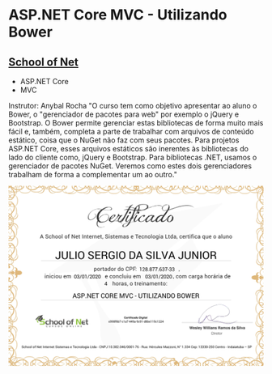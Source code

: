 # ASP.NET Core MVC - Utilizando Bower
## [School of Net](https://www.schoolofnet.com)

* ASP.NET Core
* MVC

Instrutor: Anybal Rocha
"O curso tem como objetivo apresentar ao aluno o Bower, o "gerenciador de pacotes para web" por exemplo o jQuery e Bootstrap. O Bower permite gerenciar estas bibliotecas de forma muito mais fácil e, também, completa a parte de trabalhar com arquivos de conteúdo estático, coisa que o NuGet não faz com seus pacotes. Para projetos ASP.NET Core, esses arquivos estáticos são inerentes às bibliotecas do lado do cliente como, jQuery e Bootstrap. Para bibliotecas .NET, usamos o gerenciador de pacotes NuGet. Veremos como estes dois gerenciadores trabalham de forma a complementar um ao outro."

![Meu Certificado](certificate/certificate.jpg)
